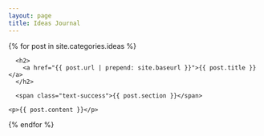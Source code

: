 ```yaml
---
layout: page
title: Ideas Journal 
---
```



<ul style="padding-left:0;">
  {% for post in site.categories.ideas %}
    
      <h2>
        <a href="{{ post.url | prepend: site.baseurl }}">{{ post.title }}</a>
      </h2>

      <span class="text-success">{{ post.section }}</span>

    <p>{{ post.content }}</p>
  
  {% endfor %}
</ul>